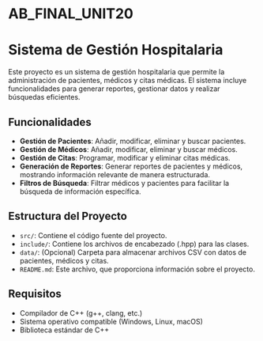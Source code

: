# AB_FINAL_UNIT20

# Sistema de Gestión Hospitalaria

Este proyecto es un sistema de gestión hospitalaria que permite la administración de pacientes, médicos y citas médicas. El sistema incluye funcionalidades para generar reportes, gestionar datos y realizar búsquedas eficientes.

## Funcionalidades

- **Gestión de Pacientes**: Añadir, modificar, eliminar y buscar pacientes.
- **Gestión de Médicos**: Añadir, modificar, eliminar y buscar médicos.
- **Gestión de Citas**: Programar, modificar y eliminar citas médicas.
- **Generación de Reportes**: Generar reportes de pacientes y médicos, mostrando información relevante de manera estructurada.
- **Filtros de Búsqueda**: Filtrar médicos y pacientes para facilitar la búsqueda de información específica.

## Estructura del Proyecto

- `src/`: Contiene el código fuente del proyecto.
- `include/`: Contiene los archivos de encabezado (.hpp) para las clases.
- `data/`: (Opcional) Carpeta para almacenar archivos CSV con datos de pacientes, médicos y citas.
- `README.md`: Este archivo, que proporciona información sobre el proyecto.

## Requisitos

- Compilador de C++ (g++, clang, etc.)
- Sistema operativo compatible (Windows, Linux, macOS)
- Biblioteca estándar de C++